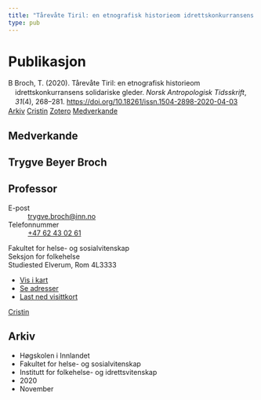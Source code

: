 ```yaml
---
title: "Tårevåte Tiril: en etnografisk historieom idrettskonkurransens solidariske gleder"
type: pub
---
```

<h1>Publikasjon</h1>
<article id="csl-bib-container-E5TWPKVF" class="csl-bib-container">
  <div class="csl-bib-body" style="line-height: 1.35; padding-left: 1em; text-indent:-1em;">
  <div class="csl-entry">B Broch, T. (2020). T&#xE5;rev&#xE5;te Tiril: en etnografisk historieom idrettskonkurransens solidariske gleder. <i>Norsk Antropologisk Tidsskrift</i>, <i>31</i>(4), 268&#x2013;281. <a href="https://doi.org/10.18261/issn.1504-2898-2020-04-03">https://doi.org/10.18261/issn.1504-2898-2020-04-03</a></div>
</div>
  <div class="csl-bib-buttons">
    <a href="#taxonomy-article-E5TWPKVF" class="csl-bib-button">Arkiv</a>
    <a href="https://app.cristin.no/results/show.jsf?id=1851923" alt="Cristin URL" class="csl-bib-button">Cristin</a>
    <a href="http://zotero.org/groups/5022929/items/E5TWPKVF" alt="Zotero URL" class="csl-bib-button">Zotero</a>
    <a href="#contributors-article-E5TWPKVF" class="csl-bib-button">Medverkande</a>
  </div>
  <div id="csl-bib-meta-container-E5TWPKVF"></div>
</article>
<div id="csl-bib-meta-E5TWPKVF" class="csl-bib-meta">
  <article id="contributors-article-E5TWPKVF" class="contributors-article">
    <h1>Medverkande</h1>
    <div class="personas">
<div class="vrtx-hinn-person-card">
<div class="photo">
<i class="lar la-user-circle missing-person"></i>
</div>
<div class="info">
<hgroup><h1>Trygve Beyer Broch</h1>
<h2>Professor</h2>
</hgroup><dl>
<dt>E-post</dt>
<dd>
<a href="mailto:trygve.broch@inn.no">trygve.broch@inn.no</a>
</dd>
<dt>Telefonnummer</dt>
<dd><a href="tel:+4762430261">
+47 62 43 02 61
</a></dd>
</dl>
<p>
Fakultet for helse- og sosialvitenskap<br>
Seksjon for folkehelse<br>
Studiested Elverum,
Rom 4L3333
</p>
<ul class="vrtx-hinn-links">
<li><a href="https://www.google.com/maps?q=60.88177,11.53669">Vis i kart</a></li>
<li><a href="https://www.inn.no/finn-en-ansatt/trygve-broch.html#vrtx-hinn-addresses">Se adresser</a></li>
<li><a href="https://www.inn.no/finn-en-ansatt/trygve-broch.html?vrtx=vcf">Last ned visittkort</a></li>
</ul>
</div>
</div>
<a href="https://app.cristin.no/persons/show.jsf?id=328623" alt="Cristin URL" class="personas-cristin">Cristin</a>
</div>
  </article>
  <article id="taxonomy-article-E5TWPKVF" class="taxonomy-article">
    <h1>Arkiv</h1>
    <ul>
      <li>Høgskolen i Innlandet</li>
      <li>Fakultet for helse- og sosialvitenskap</li>
      <li>Institutt for folkehelse- og idrettsvitenskap</li>
      <li>2020</li>
      <li>November</li>
    </ul>
  </article>
</div>
